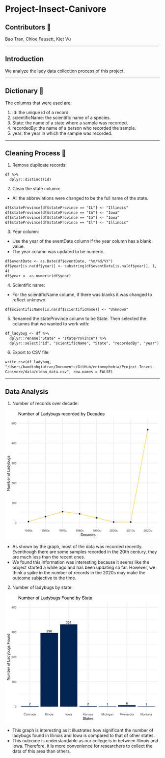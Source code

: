 # Project-Insect-Canivore

## Contributors 🐛
Bao Tran, Chloe Fausett, Kiet Vu

---
## Introduction
We analyze the lady data collection process of this project. 

---
## Dictionary 📖
The columns that were used are: 
1. id: the unique id of a record.
2. scientificName: the scientific name of a species.
3. State: the name of a state where a sample was recorded.
4. recordedBy: the name of a person who recorded the sample.
5. year: the year in which the sample was recorded.

---
## Cleaning Process 🧹
1. Remove duplicate records:
```
df %>%
  dplyr::distinct(id)
```

2. Clean the state column:
- All the abbreviations were changed to be the full name of the state. 
```
df$stateProvince[df$stateProvince == "IL"] <- "Illinois"
df$stateProvince[df$stateProvince == "IA"] <- "Iowa"
df$stateProvince[df$stateProvince == "Ia"] <- "Iowa"
df$stateProvince[df$stateProvince == "Il"] <- "Illinois"
```

3. Year column:
- Use the year of the eventDate column if the year column has a blank value.
- The year column was updated to be numeric.
```
df$eventDate <- as.Date(df$eventDate, "%m/%d/%Y")
df$year[is.na(df$year)] <- substring(df$eventDate[is.na(df$year)], 1, 4)
df$year <- as.numeric(df$year)
```

4. Scientific name:
- For the scientificName column, if there was blanks it was changed to reflect unknown. 
```
df$scientificName[is.na(df$scientificName)] <- "Unknown"
```

5. Renamed the stateProvince column to be State. Then selected the columns that we wanted to work with:
```
df_ladybug <- df %>%
  dplyr::rename("State" = "stateProvince") %>%
  dplyr::select("id", "scientificName", "State", "recordedBy", "year")
```

6. Export to CSV file:
```
write.csv(df_ladybug, "/Users/baodinhgiatran/Documents/GitHub/entomophobia/Project-Insect-Canivore/data/clean_data.csv", row.names = FALSE)
```

---
## Data Analysis
1. Number of records over decade:
<div align = "center">
<img src = "https://github.com/team-entomophobia/Project-Insect-Canivore/blob/5a943e651d62531178c24cd69b40f846fac4c731/chart_image/bar_graph_by_decade.png" width = "600")>
</div>

- As shown by the graph, most of the data was recorded recently. Eventhough there are some samples recorded in the 20th century, they are much less than the recent ones.
- We found this information was interesting because it seems like the project started a while ago and has been updating so far. However, we think a spike in the number of records in the 2020s may make the outcome subjective to the time.

2. Number of ladybugs by state:
<div align = "center">
<img src = "https://github.com/team-entomophobia/Project-Insect-Canivore/blob/f8411075098096cd18844fb21e4455b73dacfed0/chart_image/bar_chart_by_state.png" width = "600")>
</div>

- This graph is interesting as it illustrates how significant the number of ladybugs found in Illinois and Iowa is compared to that of other states.
- This outcome is understandable as our college is in between Illinois and Iowa. Therefore, it is more convenience for researchers to collect the data of this area than others.
